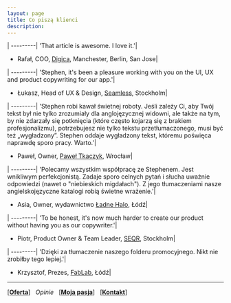 ```yaml
---
layout: page
title: Co piszą klienci
description: 
---
```


|
---------|
'That article is awesome. I love it.'|
- Rafał, COO, [Digica](https://www.digica.com/blog.html), Manchester, Berlin, San Jose|

|
---------|
'Stephen, it's been a pleasure working with you on the UI, UX and product copywriting for our app.'|
- Łukasz, Head of UX & Design, [Seamless](), Stockholm|

|
---------|
'Stephen robi kawał świetnej roboty. Jeśli zależy Ci, aby Twój tekst był nie tylko zrozumiały dla anglojęzycznej widowni, ale także na tym, by nie zdarzały się potknięcia (które często kojarzą się z brakiem profesjonalizmu), potrzebujesz nie tylko tekstu przetłumaczonego, musi być też „wygładzony”. Stephen oddaje wygładzony tekst, któremu poświęca naprawdę sporo pracy. Warto.'|
- Paweł, Owner, [Paweł Tkaczyk](https://paweltkaczyk.com/), Wrocław| 

|
---------|
'Polecamy wszystkim współpracę ze Stephenem. Jest wnikliwym perfekcjonistą. Zadaje sporo celnych pytań i słucha uważnie odpowiedzi (nawet o "niebieskich migdałach"). Z jego tłumaczeniami nasze angielskojęzyczne katalogi robią świetne wrażenie.'|
- Asia, Owner, wydawnictwo [Ładne Halo](https://ladne-halo.pl/), Łódź|

| 
---------|
'To be honest, it's now much harder to create our product without having you as our copywriter.'|
- Piotr, Product Owner & Team Leader, [SEQR](), Stockholm|

|
---------|
'Dzięki za tłumaczenie naszego folderu promocyjnego. Nikt nie zrobiłby tego lepiej.'|
- Krzysztof, Prezes, [FabLab](https://fablablodz.org/), Łódź|

---

[[__Oferta__](https://smoothenglish.com)]  &#xA0; _Opinie_  &#xA0; [[__Moja pasja__](../pages/pasja.html)]  &#xA0; [[__Kontakt__](../pages/kontakt.html)]